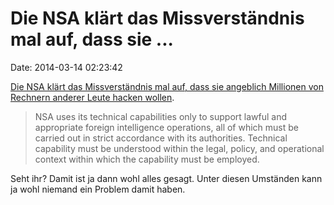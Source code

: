 Die NSA klärt das Missverständnis mal auf, dass sie \...
========================================================

Date: 2014-03-14 02:23:42

[Die NSA klärt das Missverständnis mal auf, dass sie angeblich Millionen
von Rechnern anderer Leute hacken
wollen](http://www.nsa.gov/public_info/_files/speeches_testimonies/2014_03_14_press_allegations_response.pdf).

> NSA uses its technical capabilities only to support lawful and
> appropriate foreign intelligence operations, all of which must be
> carried out in strict accordance with its authorities. Technical
> capability must be understood within the legal, policy, and
> operational context within which the capability must be employed.

Seht ihr? Damit ist ja dann wohl alles gesagt. Unter diesen Umständen
kann ja wohl niemand ein Problem damit haben.
